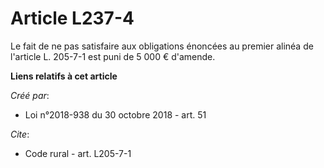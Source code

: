 # Article L237-4

Le fait de ne pas satisfaire aux obligations énoncées au premier alinéa de l'article L. 205-7-1 est puni de 5 000 € d'amende.

**Liens relatifs à cet article**

_Créé par_:

  - Loi n°2018-938 du 30 octobre 2018 - art. 51

_Cite_:

  - Code rural - art. L205-7-1
